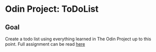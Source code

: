 # Odin Project: ToDoList

## Goal

Create a todo list using everything learned in The Odin Project up to this point. Full assignment can be read [here](https://www.theodinproject.com/lessons/node-path-javascript-restaurant-page)
